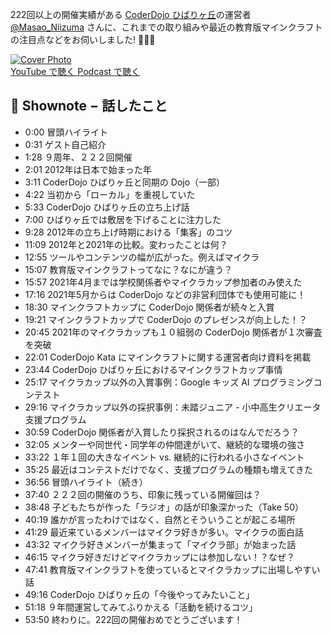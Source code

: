 222回以上の開催実績がある [CoderDojo ひばりヶ丘](https://coderdojo.hanare-hibari.info/)の運営者 [@Masao_Niizuma](https://twitter.com/Masao_Niizuma) さんに、これまでの取り組みや最近の教育版マインクラフトの注目点などをお伺いしました! 🎤👤✨

<div class='episode-cover'>
  <a href='https://www.youtube.com/watch?v=cICEHEJxY_Y&list=PL94GDfaSQTmJxxnapafkApHYgQUJ6ABUU&index=25'
     target='_blank' rel='noopenner'>
    <img src='/podcasts/25.png' alt='Cover Photo'>
  </a>
  <div class='btn-cover'>
    <a class='btn-blue' href='https://www.youtube.com/watch?v=cICEHEJxY_Y&list=PL94GDfaSQTmJxxnapafkApHYgQUJ6ABUU&index=25' target='_blank' rel='noopenner'><i class='fa fa-youtube'></i> YouTube で聴く </a>
    <a class='btn-blue' href='https://podcasters.spotify.com/pod/show/coderdojo-japan/episodes/025---222--CoderDojo2012-e1a8gp0' target='_blank' rel='noopenner'><i class='fas fa-podcast'></i> Podcast で聴く </a>
  </div>
</div>


## 📝 Shownote − 話したこと

- 0:00 冒頭ハイライト
- 0:31 ゲスト自己紹介
- 1:28 ９周年、２２２回開催
- 2:01 2012年は日本で始まった年
- 3:11 CoderDojo ひばりヶ丘と同期の Dojo（一部）
- 4:22 当初から「ローカル」を重視していた
- 5:33 CoderDojo ひばりヶ丘の立ち上げ話
- 7:00 ひばりヶ丘では敷居を下げることに注力した
- 9:28 2012年の立ち上げ時期における「集客」のコツ
- 11:09 2012年と2021年の比較。変わったことは何？
- 12:55 ツールやコンテンツの幅が広がった。例えばマイクラ
- 15:07 教育版マインクラフトってなに？なにが違う？
- 15:57 2021年4月までは学校関係者やマイクラカップ参加者のみ使えた
- 17:16 2021年5月からは CoderDojo などの非営利団体でも使用可能に！
- 18:30 マインクラフトカップに CoderDojo 関係者が続々と入賞
- 19:21 マインクラフトカップで CoderDojo のプレゼンスが向上した！？
- 20:45 2021年のマイクラカップも１０組弱の CoderDojo 関係者が１次審査を突破
- 22:01 CoderDojo Kata にマインクラフトに関する運営者向け資料を掲載
- 23:44 CoderDojo ひばりヶ丘におけるマインクラフトカップ事情
- 25:17 マイクラカップ以外の入賞事例：Google キッズ AI プログラミングコンテスト
- 29:16 マイクラカップ以外の採択事例：未踏ジュニア - 小中高生クリエータ支援プログラム
- 30:59 CoderDojo 関係者が入賞したり採択されるのはなんでだろう？
- 32:05 メンターや同世代・同学年の仲間達がいて、継続的な環境の強さ
- 33:22 １年１回の大きなイベント vs. 継続的に行われる小さなイベント
- 35:25 最近はコンテストだけでなく、支援プログラムの種類も増えてきた
- 36:56 冒頭ハイライト（続き）
- 37:40 ２２２回の開催のうち、印象に残っている開催回は？
- 38:48 子どもたちが作った「ラジオ」の話が印象深かった（Take 50）
- 40:19 誰かが言ったわけではなく、自然とそういうことが起こる場所
- 41:29 最近来ているメンバーはマイクラ好きが多い。マイクラの面白話
- 43:32 マイクラ好きメンバーが集まって「マイクラ部」が始まった話
- 46:15 マイクラ好きだけどマイクラカップには参加しない！？なぜ？
- 47:41 教育版マインクラフトを使っているとマイクラカップに出場しやすい話
- 49:16 CoderDojo ひばりヶ丘の「今後やってみたいこと」
- 51:18 ９年間運営してみてふりかえる「活動を続けるコツ」
- 53:50 終わりに。222回の開催おめでとうございます！


<br><br>


